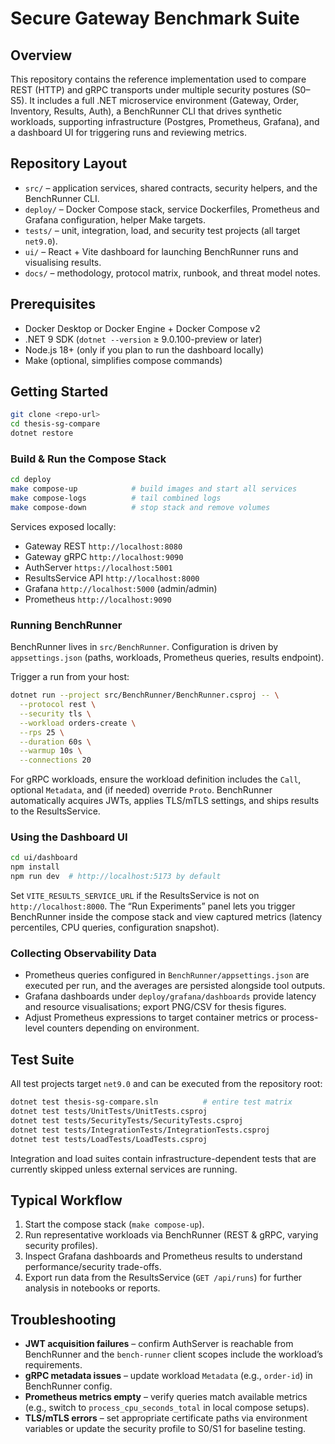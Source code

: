 # Secure Gateway Benchmark Suite

## Overview

This repository contains the reference implementation used to compare REST (HTTP) and gRPC transports under multiple security postures (S0–S5). It includes a full .NET microservice environment (Gateway, Order, Inventory, Results, Auth), a BenchRunner CLI that drives synthetic workloads, supporting infrastructure (Postgres, Prometheus, Grafana), and a dashboard UI for triggering runs and reviewing metrics.

## Repository Layout

- `src/` – application services, shared contracts, security helpers, and the BenchRunner CLI.
- `deploy/` – Docker Compose stack, service Dockerfiles, Prometheus and Grafana configuration, helper Make targets.
- `tests/` – unit, integration, load, and security test projects (all target `net9.0`).
- `ui/` – React + Vite dashboard for launching BenchRunner runs and visualising results.
- `docs/` – methodology, protocol matrix, runbook, and threat model notes.

## Prerequisites

- Docker Desktop or Docker Engine + Docker Compose v2
- .NET 9 SDK (`dotnet --version` ≥ 9.0.100-preview or later)
- Node.js 18+ (only if you plan to run the dashboard locally)
- Make (optional, simplifies compose commands)

## Getting Started

```bash
git clone <repo-url>
cd thesis-sg-compare
dotnet restore
```

### Build & Run the Compose Stack

```bash
cd deploy
make compose-up            # build images and start all services
make compose-logs          # tail combined logs
make compose-down          # stop stack and remove volumes
```

Services exposed locally:

- Gateway REST `http://localhost:8080`
- Gateway gRPC `http://localhost:9090`
- AuthServer `https://localhost:5001`
- ResultsService API `http://localhost:8000`
- Grafana `http://localhost:5000` (admin/admin)
- Prometheus `http://localhost:9090`

### Running BenchRunner

BenchRunner lives in `src/BenchRunner`. Configuration is driven by `appsettings.json` (paths, workloads, Prometheus queries, results endpoint).

Trigger a run from your host:

```bash
dotnet run --project src/BenchRunner/BenchRunner.csproj -- \
  --protocol rest \
  --security tls \
  --workload orders-create \
  --rps 25 \
  --duration 60s \
  --warmup 10s \
  --connections 20
```

For gRPC workloads, ensure the workload definition includes the `Call`, optional `Metadata`, and (if needed) override `Proto`. BenchRunner automatically acquires JWTs, applies TLS/mTLS settings, and ships results to the ResultsService.

### Using the Dashboard UI

```bash
cd ui/dashboard
npm install
npm run dev  # http://localhost:5173 by default
```

Set `VITE_RESULTS_SERVICE_URL` if the ResultsService is not on `http://localhost:8000`. The “Run Experiments” panel lets you trigger BenchRunner inside the compose stack and view captured metrics (latency percentiles, CPU queries, configuration snapshot).

### Collecting Observability Data

- Prometheus queries configured in `BenchRunner/appsettings.json` are executed per run, and the averages are persisted alongside tool outputs.
- Grafana dashboards under `deploy/grafana/dashboards` provide latency and resource visualisations; export PNG/CSV for thesis figures.
- Adjust Prometheus expressions to target container metrics or process-level counters depending on environment.

## Test Suite

All test projects target `net9.0` and can be executed from the repository root:

```bash
dotnet test thesis-sg-compare.sln          # entire test matrix
dotnet test tests/UnitTests/UnitTests.csproj
dotnet test tests/SecurityTests/SecurityTests.csproj
dotnet test tests/IntegrationTests/IntegrationTests.csproj
dotnet test tests/LoadTests/LoadTests.csproj
```

Integration and load suites contain infrastructure-dependent tests that are currently skipped unless external services are running.

## Typical Workflow

1. Start the compose stack (`make compose-up`).
2. Run representative workloads via BenchRunner (REST & gRPC, varying security profiles).
3. Inspect Grafana dashboards and Prometheus results to understand performance/security trade-offs.
4. Export run data from the ResultsService (`GET /api/runs`) for further analysis in notebooks or reports.

## Troubleshooting

- **JWT acquisition failures** – confirm AuthServer is reachable from BenchRunner and the `bench-runner` client scopes include the workload’s requirements.
- **gRPC metadata issues** – update workload `Metadata` (e.g., `order-id`) in BenchRunner config.
- **Prometheus metrics empty** – verify queries match available metrics (e.g., switch to `process_cpu_seconds_total` in local compose setups).
- **TLS/mTLS errors** – set appropriate certificate paths via environment variables or update the security profile to S0/S1 for baseline testing.

